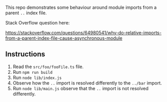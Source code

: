 This repo demonstrates some behaviour around module imports from a parent `..` index file. 

Stack Overflow question here: 

https://stackoverflow.com/questions/64980541/why-do-relative-imports-from-a-parent-index-file-cause-asynchronous-module

## Instructions 

1. Read the `src/foo/fooFile.ts` file. 
2. Run `npm run build`
3. Run `node lib/index.js`
4. Observe how the `..` import is resolved differently to the `../bar` import. 
6. Run `node lib/main.js` observe that the `..` import is not resolved differently. 

